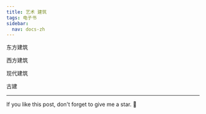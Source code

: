 ```yaml
---
title: 艺术 建筑
tags: 电子书
sidebar:
  nav: docs-zh
---
```


东方建筑

西方建筑

现代建筑

古建








<!--more-->

---

If you like this post, don't forget to give me a star. :star2:

